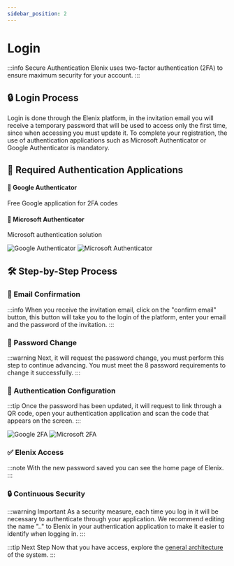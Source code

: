 ```yaml
---
sidebar_position: 2
---
```


# Login

:::info Secure Authentication
Elenix uses two-factor authentication (2FA) to ensure maximum security for your account.
:::

<div className="hero-banner">
  <div className="hero-content">
    <h2>🔒 Login Process</h2>
    <p>Login is done through the Elenix platform, in the invitation email you will receive a temporary password that will be used to access only the first time, since when accessing you must update it. To complete your registration, the use of authentication applications such as Microsoft Authenticator or Google Authenticator is mandatory.</p>
  </div>
</div>

## 📱 Required Authentication Applications

<div className="feature-grid">
  <div className="feature-card">
    <h4>🔵 Google Authenticator</h4>
    <p>Free Google application for 2FA codes</p>
  </div>
  <div className="feature-card">
    <h4>🔶 Microsoft Authenticator</h4>
    <p>Microsoft authentication solution</p>
  </div>
</div>

<div className="doc-image-container">
  <img src={require('./img/google-authenticator.webp').default} alt="Google Authenticator" style={{ width: '300px', height: '300px' }} className="doc-image doc-image-medium" />
  <img src={require('./img/microsoft-authenticator.webp').default} alt="Microsoft Authenticator" style={{ width: '300px', height: '300px' }} className="doc-image doc-image-medium" />
</div>

## 🛠️ Step-by-Step Process

### 📧 Email Confirmation

:::info
When you receive the invitation email, click on the "confirm email" button, this button will take you to the login of the platform, enter your email and the password of the invitation.
:::

### 🔑 Password Change

:::warning
Next, it will request the password change, you must perform this step to continue advancing. You must meet the 8 password requirements to change it successfully.
:::

### 📱 Authentication Configuration

:::tip
Once the password has been updated, it will request to link through a QR code, open your authentication application and scan the code that appears on the screen.
:::

<div className="doc-image-container">
  <img src={require('./img/google-2fa.jpg').default} alt="Google 2FA" style={{ width: '300px', height: '600px' }} className="doc-image doc-image-medium" />
  <img src={require('./img/microsoft-2fa.webp').default} alt="Microsoft 2FA" style={{ width: '300px', height: '600px' }} className="doc-image doc-image-medium" />
</div>

### ✅ Elenix Access

:::note
With the new password saved you can see the home page of Elenix.
:::

### 🔒 Continuous Security

:::warning Important
As a security measure, each time you log in it will be necessary to authenticate through your application. We recommend editing the name ".." to Elenix in your authentication application to make it easier to identify when logging in.
:::

:::tip Next Step
Now that you have access, explore the [general architecture](../arquitectura-general/Diagrama.md) of the system.
:::
